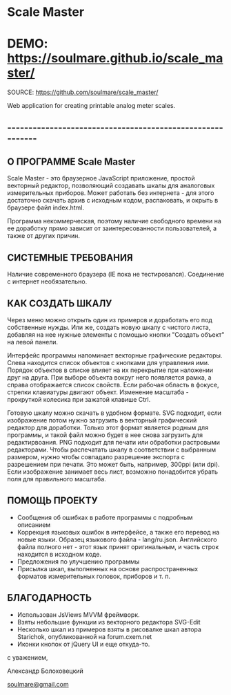 # Scale Master
# DEMO: https://soulmare.github.io/scale_master/
SOURCE: https://github.com/soulmare/scale_master/

Web application for creating printable analog meter scales.

## ----------------------------------------------------------

## О ПРОГРАММЕ Scale Master
Scale Master - это браузерное JavaScript приложение, простой векторный редактор, позволяющий создавать шкалы для аналоговых измерительных приборов. Может работать без интернета - для этого достаточно скачать архив с исходным кодом, распаковать, и окрыть в браузере файл index.html.

Программа некоммерческая, поэтому наличие свободного времени на ее доработку прямо зависит от заинтересованности пользователей, а также от других причин.

## СИСТЕМНЫЕ ТРЕБОВАНИЯ
Наличие современного браузера (IE пока не тестировался). Соединение с интернет необязательно.


## КАК СОЗДАТЬ ШКАЛУ
Через меню можно открыть один из примеров и доработать его под собственные нужды. Или же, создать новую шкалу с чистого листа, добавляя на нее нужные элементы с помощью кнопки "Создать объект" на левой панели.

Интерфейс программы напоминает векторные графические редакторы. Слева находится список объектов с кнопками для управления ими. Порядок объектов в списке влияет на их перекрытие при наложении друг на друга. При выборе объекта вокруг него появляется рамка, а справа отображается список свойств. Если рабочая область в фокусе, стрелки клавиатуры двигают объект. Изменение масштаба - прокруткой колесика при зажатой клавише Ctrl.

Готовую шкалу можно скачать в удобном формате. SVG подходит, если изображение потом нужно загрузить в векторный графический редактор для доработки. Только этот формат является родным для программы, и такой файл можно будет в нее снова загрузить для редактирвоания. PNG подходит для печати или обработки растровыми редакторами. Чтобы распечатать шкалу в соответствии с выбранным размером, нужно чтобы совпадало разрешение экспорта с разрешением при печати. Это может быть, например, 300ppi (или dpi). Если изображение занимает весь лист, возможно понадобится убрать поля для правильного масштаба.

## ПОМОЩЬ ПРОЕКТУ
- Сообщения об ошибках в работе программы с подробным описанием
- Коррекция языковых ошибок в интерфейсе, а также его перевод на новые языки. Образец языкового файла - lang/ru.json. Английского файла полного нет - этот язык принят оригинальным, и часть строк находится в исходном коде.
- Предложения по улучшению программы
- Присылка шкал, выполненных на основе распространенных форматов измерительных головок, приборов и т. п.

## БЛАГОДАРНОСТЬ
- Использован JsViews MVVM фреймворк.
- Взяты небольшие функции из векторного редактора SVG-Edit
- Несколько шкал из примеров взяты в рисовалке шкал автора Starichok, опубликованной на forum.cxem.net
- Иконки кнопок от jQuery UI и еще откуда-то.



с уважением,

Александр Болоховецкий

soulmare@gmail.com

